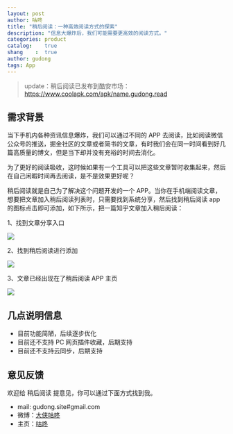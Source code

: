 ```yaml
---
layout: post
author: 咕咚
title: "稍后阅读：一种高效阅读方式的探索"
description: "信息大爆炸后，我们可能需要更高效的阅读方式。"
categories: product
catalog:    true
shang    :  true
author: gudong
tags: App 
---
```


> update：稍后阅读已发布到酷安市场：https://www.coolapk.com/apk/name.gudong.read

## 需求背景

当下手机内各种资讯信息爆炸，我们可以通过不同的 APP 去阅读，比如阅读微信公众号的推送，掘金社区的文章或者简书的文章，有时我们会在同一时间看到好几篇高质量的博文，但是当下却并没有充裕的时间去消化。

为了更好的阅读吸收，这时候如果有一个工具可以把这些文章暂时收集起来，然后在自己闲暇时间再去阅读，是不是效果更好呢？

稍后阅读就是自己为了解决这个问题开发的一个 APP。当你在手机端阅读文章，想要把文章加入稍后阅读列表时，只需要找到系统分享，然后找到稍后阅读 app 的图标点击即可添加，如下所示，把一篇知乎文章加入稍后阅读：

1、找到文章分享入口

![](http://ww2.sinaimg.cn/large/006tNc79ly1g3rj11seo5j30u01t0wj3.jpg)

2、找到稍后阅读进行添加

![](http://ww1.sinaimg.cn/large/006tNc79ly1g3rj10nxycj30u01t0jvx.jpg)

3、文章已经出现在了稍后阅读 APP 主页

![](http://ww1.sinaimg.cn/large/006tNc79ly1g3rj103j5cj30u01t074x.jpg)



## 几点说明信息

* 目前功能简陋，后续逐步优化
* 目前还不支持 PC 网页插件收藏，后期支持
* 目前还不支持云同步，后期支持

## 意见反馈

欢迎给 稍后阅读 提意见，你可以通过下面方式找到我。

* mail: gudong.site#gmail.com
* 微博：[大侠咕咚](http://weibo.com/maoruibin)
* 主页：[咕咚](https://gudong.site/)

